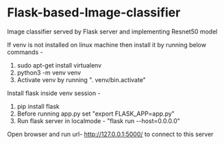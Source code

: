 # Flask-based-Image-classifier
Image classifier served by Flask server and implementing Resnet50 model

If venv is not installed on linux machine then install it by running below commands -
1) sudo apt-get install virtualenv
2) python3 -m venv venv
3) Activate venv by running ". venv/bin.activate"

Install flask inside venv session -
1) pip install flask
2) Before running app.py set "export FLASK_APP=app.py"
3) Run flask server in localmode - "flask run --host=0.0.0.0"

Open browser and run url- http://127.0.0.1:5000/ to connect to this server
